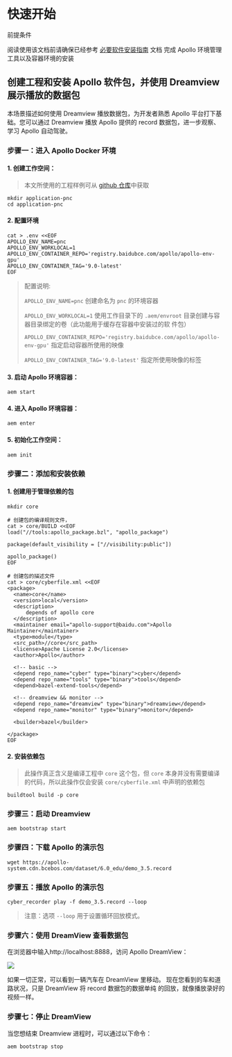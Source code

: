 # 快速开始

前提条件

阅读使用该文档前请确保已经参考 [必要软件安装指南](docs/installation_instructions/essential_software_installation_guide_cn.md) 文档 完成 Apollo 环境管理工具以及容器环境的安装

## 创建工程和安装 Apollo 软件包，并使用 Dreamview 展示播放的数据包

本场景描述如何使用 Dreamview 播放数据包，为开发者熟悉 Apollo 平台打下基础。您可以通过 Dreamview 播放 Apollo 提供的
record 数据包，进一步观察、学习 Apollo 自动驾驶。

### 步骤一：进入 Apollo Docker 环境

#### 1. 创建工作空间：

> 本文所使用的工程样例可从 [github 仓库](https://github.com/ApolloAuto/application-pnc)中获取

```shell
mkdir application-pnc
cd application-pnc
```

#### 2. 配置环境

```shell
cat > .env <<EOF
APOLLO_ENV_NAME=pnc
APOLLO_ENV_WORKLOCAL=1
APOLLO_ENV_CONTAINER_REPO='registry.baidubce.com/apollo/apollo-env-gpu'
APOLLO_ENV_CONTAINER_TAG='9.0-latest'
EOF
```

> 配置说明:
>
> `APOLLO_ENV_NAME=pnc` 创建命名为 `pnc` 的环境容器
>
> `APOLLO_ENV_WORKLOCAL=1` 使用工作目录下的 `.aem/envroot` 目录创建与容器目录绑定的卷（此功能用于缓存在容器中安装过的软
> 件包）
>
> `APOLLO_ENV_CONTAINER_REPO='registry.baidubce.com/apollo/apollo-env-gpu'` 指定启动容器所使用的映像
>
> `APOLLO_ENV_CONTAINER_TAG='9.0-latest'` 指定所使用映像的标签

#### 3. 启动 Apollo 环境容器：

```shell
aem start
```

#### 4. 进入 Apollo 环境容器：

```shell
aem enter
```

#### 5. 初始化工作空间：

```shell
aem init
```

### 步骤二：添加和安装依赖

#### 1. 创建用于管理依赖的包

```shell
mkdir core

# 创建包的编译规则文件，
cat > core/BUILD <<EOF
load("//tools:apollo_package.bzl", "apollo_package")

package(default_visibility = ["//visibility:public"])

apollo_package()
EOF

# 创建包的描述文件
cat > core/cyberfile.xml <<EOF
<package>
  <name>core</name>
  <version>local</version>
  <description>
      depends of apollo core
  </description>
  <maintainer email="apollo-support@baidu.com">Apollo Maintainer</maintainer>
  <type>module</type>
  <src_path>//core</src_path>
  <license>Apache License 2.0</license>
  <author>Apollo</author>

  <!-- basic -->
  <depend repo_name="cyber" type="binary">cyber</depend>
  <depend repo_name="tools" type="binary">tools</depend>
  <depend>bazel-extend-tools</depend>

  <!-- dreamview && monitor -->
  <depend repo_name="dreamview" type="binary">dreamview</depend>
  <depend repo_name="monitor" type="binary">monitor</depend>

  <builder>bazel</builder>

</package>
EOF
```

#### 2. 安装依赖包

> 此操作真正含义是编译工程中 `core` 这个包，但 `core` 本身并没有需要编译的代码，所以此操作仅会安装 `core/cyberfile.xml`
> 中声明的依赖包

```shell
buildtool build -p core
```

### 步骤三：启动 Dreamview

```shell
aem bootstrap start
```

### 步骤四：下载 Apollo 的演示包

```shell
wget https://apollo-system.cdn.bcebos.com/dataset/6.0_edu/demo_3.5.record
```

### 步骤五：播放 Apollo 的演示包

```shell
cyber_recorder play -f demo_3.5.record --loop
```

> 注意：选项 `--loop` 用于设置循环回放模式。

### 步骤六：使用 DreamView 查看数据包

在浏览器中输入http://localhost:8888，访问 Apollo DreamView：

![](https://bce.bdstatic.com/doc/Apollo-Homepage-Document/Apollo_Doc_CN_8_0/dv_page_6334353.jpeg)

如果一切正常，可以看到一辆汽车在 DreamView 里移动。 现在您看到的车和道路状况，只是 DreamView 将 record 数据包的数据单纯
的回放，就像播放录好的视频一样。

### 步骤七：停止 DreamView

当您想结束 Dreamview 进程时，可以通过以下命令：

```shell
aem bootstrap stop
```
